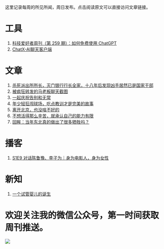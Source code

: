 这里记录每周的所见所闻，周日发布。点击阅读原文可以直接访问文章链接。

# 工具
1. [科技爱好者周刊（第 259 期）：如何免费使用 ChatGPT](http://www.ruanyifeng.com/blog/2023/06/weekly-issue-259.html)
2. [ChatX-AI聊天客户端](https://apps.apple.com/us/app/chatx-ai-%E8%81%8A%E5%A4%A9%E5%AE%A2%E6%88%B7%E7%AB%AF/id6446304087?l=zh)

# 文章
1. [杀死派出所所长，灭门银行行长全家，十八年后发现凶手居然已是国家干部](https://mp.weixin.qq.com/s/rmxxDPihWOPK8RnbkJtIhw)
2. [被疯狂转发的马老板聊天截图](https://mp.weixin.qq.com/s/F4eKqW0X6SxwZf2on_qXMQ)
3. [一起庆祝告别和无常](https://mp.weixin.qq.com/s/zGQIFBRVLYQKymCPp-Fkkw)
4. [年少轻狂闯球场，吃点教训才是完美的故事](https://mp.weixin.qq.com/s/-tjJikVGN4C8nday7LftCw)
5. [离开北京，也没啥不好的](https://mp.weixin.qq.com/s/jKjPWowGU_NYHx5Y0LZ-Rg)
6. [不想活得那么辛苦，就承认自己的能力有限](https://mp.weixin.qq.com/s/QdxSGHNBWPBSnNBbTjwefg)
7. [回眸：当年东北真的做出了很多牺牲吗？](https://mp.weixin.qq.com/s/A0nBgcHM_vWKPrGKdv4_vA)

# 播客
1. [S1E9 对话陈鲁豫、李子为｜身为电影人，身为女性](https://www.xiaoyuzhoufm.com/episode/62a9797256ede03fc5c01774?s=eyJ1IjogIjVlN2ZlY2MyMWJmYmJjM2RhZDgzNmNjNCJ9)

# 新知
1. [一个试管婴儿的诞生](https://mp.weixin.qq.com/s/GlX4WmtW0sd2y4ypRXJw8Q)

# 欢迎关注我的微信公众号，第一时间获取周刊推送。
![](https://files.catbox.moe/s0g0p6.png)